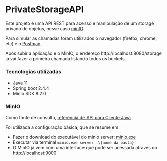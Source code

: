 # PrivateStorageAPI

Este projeto é uma API REST para acesso e manipulação de um storage privado de objetos, nesse caso [minIO](https://min.io/download).

Para simular as chamadas foram utilizados o navegador (firefox, chrome, etc) e o [Postman](https://www.postman.com/).

Após subir a aplicação e o MinIO, o endereço http://localhost:8080/storage já vai fazer a primeira chamada listando todos os buckets.

### Tecnologias utilizadas
- Java 11
- Spring boot 2.4.4
- Minio SDK 8.2.0

### MinIO

Como fonte de consulta, [referência de API para Cliente Java](https://docs.min.io/docs/java-client-api-reference.html)

Foi utilizada a configuração básica, que se resume em:
- Fazer o download do executável do minio server: [minio.exe](https://min.io/download)
- Executar via terminal `minio.exe server .\{nome da pasta}`
- O MinIO já vem com uma interface que pode ser acessada através do http://localhost:9000
